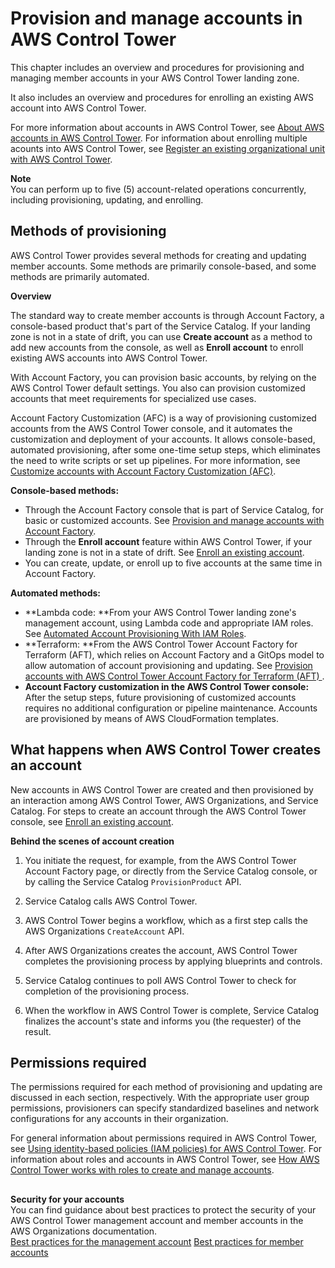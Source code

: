 # Provision and manage accounts in AWS Control Tower<a name="provision-and-manage-accounts"></a>

This chapter includes an overview and procedures for provisioning and managing member accounts in your AWS Control Tower landing zone\.

It also includes an overview and procedures for enrolling an existing AWS account into AWS Control Tower\.

For more information about accounts in AWS Control Tower, see  [About AWS accounts in AWS Control Tower](accounts.md)\. For information about enrolling multiple acounts into AWS Control Tower, see [Register an existing organizational unit with AWS Control Tower](importing-existing.md)\.

**Note**  
You can perform up to five \(5\) account\-related operations concurrently, including provisioning, updating, and enrolling\.

## Methods of provisioning<a name="methods-of-provisioning"></a>

AWS Control Tower provides several methods for creating and updating member accounts\. Some methods are primarily console\-based, and some methods are primarily automated\.

**Overview**

The standard way to create member accounts is through Account Factory, a console\-based product that's part of the Service Catalog\. If your landing zone is not in a state of drift, you can use **Create account** as a method to add new accounts from the console, as well as **Enroll account** to enroll existing AWS accounts into AWS Control Tower\.

With Account Factory, you can provision basic accounts, by relying on the AWS Control Tower default settings\. You also can provision customized accounts that meet requirements for specialized use cases\.

Account Factory Customization \(AFC\) is a way of provisioning customized accounts from the AWS Control Tower console, and it automates the customization and deployment of your accounts\. It allows console\-based, automated provisioning, after some one\-time setup steps, which eliminates the need to write scripts or set up pipelines\. For more information, see [Customize accounts with Account Factory Customization \(AFC\)](af-customization-page.md)\.

**Console\-based methods:**
+ Through the Account Factory console that is part of Service Catalog, for basic or customized accounts\. See [Provision and manage accounts with Account Factory](account-factory.md)\.
+ Through the **Enroll account** feature within AWS Control Tower, if your landing zone is not in a state of drift\. See [Enroll an existing account](quick-account-provisioning.md)\.
+ You can create, update, or enroll up to five accounts at the same time in Account Factory\.

**Automated methods:**
+ **Lambda code: **From your AWS Control Tower landing zone's management account, using Lambda code and appropriate IAM roles\. See [Automated Account Provisioning With IAM Roles](roles-how.md#automated-provisioning)\.
+ **Terraform: **From the AWS Control Tower Account Factory for Terraform \(AFT\), which relies on Account Factory and a GitOps model to allow automation of account provisioning and updating\. See [ Provision accounts with AWS Control Tower Account Factory for Terraform \(AFT\) ](taf-account-provisioning.md)\.
+ **Account Factory customization in the AWS Control Tower console:** After the setup steps, future provisioning of customized accounts requires no additional configuration or pipeline maintenance\. Accounts are provisioned by means of AWS CloudFormation templates\.

## What happens when AWS Control Tower creates an account<a name="what-happens-in-account-creation"></a>

New accounts in AWS Control Tower are created and then provisioned by an interaction among AWS Control Tower, AWS Organizations, and Service Catalog\. For steps to create an account through the AWS Control Tower console, see [Enroll an existing account](quick-account-provisioning.md)\.

**Behind the scenes of account creation**

1. You initiate the request, for example, from the AWS Control Tower Account Factory page, or directly from the Service Catalog console, or by calling the Service Catalog `ProvisionProduct` API\.

1. Service Catalog calls AWS Control Tower\.

1. AWS Control Tower begins a workflow, which as a first step calls the AWS Organizations `CreateAccount` API\.

1. After AWS Organizations creates the account, AWS Control Tower completes the provisioning process by applying blueprints and controls\.

1. Service Catalog continues to poll AWS Control Tower to check for completion of the provisioning process\.

1. When the workflow in AWS Control Tower is complete, Service Catalog finalizes the account's state and informs you \(the requester\) of the result\.

## Permissions required<a name="permissions"></a>

The permissions required for each method of provisioning and updating are discussed in each section, respectively\. With the appropriate user group permissions, provisioners can specify standardized baselines and network configurations for any accounts in their organization\.

For general information about permissions required in AWS Control Tower, see [Using identity\-based policies \(IAM policies\) for AWS Control Tower](access-control-managing-permissions.md)\. For information about roles and accounts in AWS Control Tower, see [How AWS Control Tower works with roles to create and manage accounts](roles-how.md)\.

## <a name="w32aac32c17"></a>

**Security for your accounts**  
You can find guidance about best practices to protect the security of your AWS Control Tower management account and member accounts in the AWS Organizations documentation\.  
[Best practices for the management account](https://docs.aws.amazon.com/organizations/latest/userguide/orgs_best-practices_mgmt-acct.html)
[Best practices for member accounts](https://docs.aws.amazon.com/organizations/latest/userguide/best-practices_member-acct.html)
